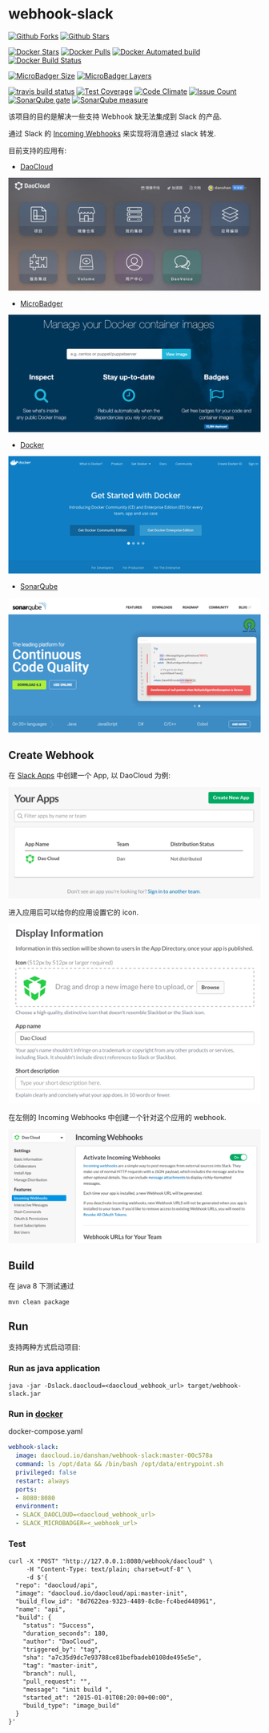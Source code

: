 # webhook-slack

[![Github Forks](https://img.shields.io/github/forks/danshan/webhook-slack.svg)](https://github.com/danshan/webhook-slack)
[![Github Stars](https://img.shields.io/github/stars/danshan/webhook-slack.svg)](https://github.com/danshan/webhook-slack)

[![Docker Stars](https://img.shields.io/docker/stars/danshan/webhook-slack.svg)](https://hub.docker.com/r/danshan/webhook-slack/)
[![Docker Pulls](https://img.shields.io/docker/pulls/danshan/webhook-slack.svg)](https://hub.docker.com/r/danshan/webhook-slack/)
[![Docker Automated build](https://img.shields.io/docker/automated/danshan/webhook-slack.svg)](https://hub.docker.com/r/danshan/webhook-slack/)
[![Docker Build Status](https://img.shields.io/docker/build/danshan/webhook-slack.svg)](https://hub.docker.com/r/danshan/webhook-slack/)

[![MicroBadger Size](https://img.shields.io/microbadger/image-size/danshan/webhook-slack.svg)](https://microbadger.com/images/danshan/webhook-slack)
[![MicroBadger Layers](https://img.shields.io/microbadger/layers/danshan/webhook-slack.svg)](https://microbadger.com/images/danshan/webhook-slack)

[![travis build status](https://img.shields.io/travis/danshan/webhook-slack/master.svg)](https://travis-ci.org/danshan/webhook-slack)
[![Test Coverage](http://img.shields.io/coveralls/danshan/webhook-slack/master.svg)](https://coveralls.io/r/danshan/webhook-slack?branch=master)
[![Code Climate](https://codeclimate.com/github/danshan/webhook-slack/badges/gpa.svg)](https://codeclimate.com/github/danshan/webhook-slack)
[![Issue Count](https://codeclimate.com/github/danshan/webhook-slack/badges/issue_count.svg)](https://codeclimate.com/github/danshan/webhook-slack)
[![SonarQube gate](https://sonarqube.com/api/badges/gate?key=com.shanhh.webhook:webhook-slack)](https://sonarqube.com/dashboard?id=com.shanhh.webhook%3Awebhook-slack)
[![SonarQube measure](https://sonarqube.com/api/badges/measure?key=com.shanhh.webhook:webhook-slack&metric=sqale_debt_ratio)](https://sonarqube.com/dashboard?id=com.shanhh.webhook%3Awebhook-slack)

该项目的目的是解决一些支持 Webhook 缺无法集成到 Slack 的产品.

通过 Slack 的 [Incoming Webhooks](https://api.slack.com/incoming-webhooks) 来实现将消息通过 slack 转发.

目前支持的应用有:

* [DaoCloud](https://www.daocloud.io/)

![DaoCloud](docs/daocloud.png)

* [MicroBadger](https://microbadger.com)

![MicroBadger](docs/microbadger.png)

* [Docker](https://docker.io)

![Docker](docs/docker.png)

* [SonarQube](https://www.sonarqube.org/)

![SonarQube](docs/sonar.png)

## Create Webhook

在 [Slack Apps](https://api.slack.com/apps) 中创建一个 App, 以 DaoCloud 为例:

![DaoCloud](docs/daocloud_app.png)

进入应用后可以给你的应用设置它的 icon.

![DaoCloud](docs/update_icon.png)

在左侧的 Incoming Webhooks 中创建一个针对这个应用的 webhook. 

![DaoCloud](docs/create_webhook.png)

## Build

在 java 8 下测试通过

```shell
mvn clean package
```

## Run

支持两种方式启动项目:

### Run as java application

```shell
java -jar -Dslack.daocloud=<daocloud_webhook_url> target/webhook-slack.jar
```

### Run in [docker](https://www.docker.com/)

docker-compose.yaml

```yaml
webhook-slack:
  image: daocloud.io/danshan/webhook-slack:master-00c578a
  command: ls /opt/data && /bin/bash /opt/data/entrypoint.sh
  privileged: false
  restart: always
  ports:
  - 8080:8080
  environment:
  - SLACK_DAOCLOUD=<daocloud_webhook_url>
  - SLACK_MICROBADGER=<_webhook_url>
```

### Test

```shell
curl -X "POST" "http://127.0.0.1:8080/webhook/daocloud" \
     -H "Content-Type: text/plain; charset=utf-8" \
     -d $'{
  "repo": "daocloud/api",
  "image": "daocloud.io/daocloud/api:master-init",
  "build_flow_id": "8d7622ea-9323-4489-8c8e-fc4bed448961",
  "name": "api",
  "build": {
    "status": "Success",
    "duration_seconds": 180,
    "author": "DaoCloud",
    "triggered_by": "tag",
    "sha": "a7c35d9dc7e93788ce81befbadeb0108de495e5e",
    "tag": "master-init",
    "branch": null,
    "pull_request": "",
    "message": "init build ",
    "started_at": "2015-01-01T08:20:00+00:00",
    "build_type": "image_build"
  }
}'
```